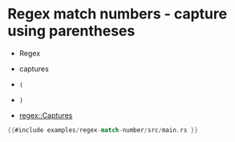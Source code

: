 # Regex match numbers - capture using parentheses

* Regex
* captures
* `(`
* `)`

* [regex::Captures](https://docs.rs/regex/latest/regex/struct.Captures.html)

```rust
{{#include examples/regex-match-number/src/main.rs }}
```

